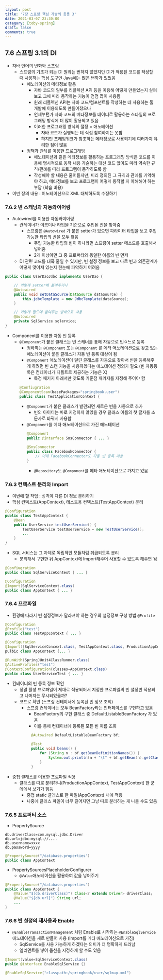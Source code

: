 ```yaml
---
layout: post
title: '7장 스프링 핵심 기술의 응용 3'
date: 2021-03-07 23:30:00
category: [toby-spring]
draft: false
comments: true
---
```


## 7.6 스프링 3.1의 DI
- 자바 언어의 변화와 스프링
   - 스프링의 기초가 되는 DI 원리는 변하지 않았지만 DI가 적용된 코드를 작성할 때 사용하는 핵심 도구인 Java에는 많은 변화가 있었음
      - 애노테이션의 메타정보 활용
        - 자바 코드의 일부를 리플렉션 API 등을 이용해 어떻게 만들었는지 살펴보고 그에 따라 동작하는 기능이 점점 많이 사용됨
        - 원래 리플렉션 API는 자바 코드/컴포넌트를 작성하는 데 사용하는 툴 개발에 이용되도록 만들어졌으나
        - 언제부턴가 자바 코드의 메타정보를 데이터로 활용하는 스타일의 프로그래밍 방식에 더 많이 활용되고 있음
        - 이러한 프로그래밍 방식의 절정 = 애노테이션
            - 자바 코드가 실행되는 데 직접 참여하지는 못함
            - 하지만 프레임워크가 참조하는 메타정보로 사용되기에 여러가지 유리한 점이 많음
      - 정책과 관례를 이용한 프로그래밍
        - 애노테이션과 같은 메타정보를 활용하는 프로그래밍 방식은 코드를 이용해 명시적으로 동작 내용 기술하는 대신 코드 없이도 미리 약속한 규칙/관례를 따라 프로그램이 동작하도록 함
        - 작성해야 할 내용은 줄어들지만, 미리 정의된 그 규칙과 관례를 기억해야 하고, 메타정보를 보고 프로그램이 어떻게 동작할 지 이해해야 하는 부담 (학습 비용)
- 이번 장의 내용 : 어노테이션으로 XML 대체하도록 수정하기

### 7.6.2 빈 스캐닝과 자동와이어링
- Autowired를 이용한 자동와이어링
   - 컨테이너가 이름이나 타입을 기준으로 주입된 빈을 찾아줌
      - 스프링은 ```@Autowired``` 가 붙은 setter가 있으면 파라미터 타입을 보고 주입 가능한 타입의 빈을 모두 찾음
        - 주입 가능한 타입의 빈이 하나라면 스프링이 setter 메소드를 호출해서 넣어줌
        - 2개 이상이면 그 중 프로퍼티와 동일한 이름의 빈 먼저
    - DI 관련 코드를 대폭 줄일 수 있지만, 빈 설정 정보를 보고 다르 빈과 의존관계가 어떻게 맺어져 있는지 한눈에 파악하기 어려움  
```java
public class UserDaoJdbc implements UserDao {

    // 이렇게 setter에 붙여주거나    
    @Autowired
    public void setDataSource(DataSource dataSource) {
        this.jdbcTemplate = new JdbcTemplate(dataSource);
    }

    // 이렇게 필드에 붙여주는 방식으로 사용
    @Autowired
    private SqlService sqlervice;
}
```
- Component를 이용한 자동 빈 등록
    - ```@Component```가 붙은 클래스는 빈 스캐너를 통해 자동으로 빈ㅇ느로 등록
        - 정확히는  ```@Component``` 또는  ```@Component``` 를 메타 어노테이션으로 갖고 있는 애노테이션이 붙은 클래스가 자동 빈 등록 대상이 됨
        - ```@Component``` 애노테이션이 달린 클래스를 자동으로 찾아서 빈을 등록해주게 하려면 빈 스캔 기능을 사용하겠다는 애노테이션 정의가 필요 (빈 자동등록은 컨테이너가 디폴트로 제공하는 기능은 X)
            - 특정 패키지 아래서만 찾도록 기준점 패키지를 지정해 주어야 함
        ```java
        @Confiugration
        @ComponentScan(basePackages="springbook.user")
        public class TestApplicationContext {
        ```
        - ```@Component```가 붙은 클래스가 발견되면 새로운 빈을 자동으로 추가
           - 빈의 아이디는 따로 지정하지 않았을 경우 클래스 이름의 첫 글자를 소문자로 바꿔서 사용함
        - ```@Component```를 메타 애노테이션으로 가진 애노테이션
            ```java
            @Component
            public @interface SnsConnector { ... }

            @SnsConnector
            public class FacebookConnector {
                // 이제 FacebookConnector도 자동 빈 등록 대상
            }
            ```
            - ```@Repository```도 ```@Component```를 메타 애노테이션으로 가지고 있음

### 7.6.3 컨텍스트 분리와 Import
- 이번에 할 작업 : 성격이 다른 DI 정보 분리하기
- 핵심 컨텍스트(AppContext), 테스트용 컨텍스트(TestAppContext) 분리
```java
@Configuration
public class TestAppContext {
    @Bean
    public UserService testUserService() {
        TestUserService testUserService = new TestUserService();
        ...
    }
}
```
- SQL 서비스는 그 자체로 독립적인 모듈처럼 취급되도록 분리
     - 분리해서 구현한 뒤 AppContext에 Import해주어 사용할 수 있도록 해주면 됨   
```java
@Confiugration
public class SqlServiceContext { ... }

@Configuration
@Import(SqlServiceContext.class)
public class AppContext { ... }
```

### 7.6.4 프로파일
- 환경에 따라서 빈 설정정보가 달라져야 하는 경우의 설정정보 구성 방법 ```@Profile```  

```java
@Configuration
@Profile("test")
public class TestAppContext { ... }

@Configuration
@Import({SqlServiceConcext.class, TestAppContext.class, ProductionAppContext.class})
pulbic class AppContext {... }

@RunWith(SpringJUnit4ClassRunner.class)
@ActiveProfiles("test")
@ContextConfiguration(classes=AppContext.class)
public class UserServiceTest { ... }
```

- 컨테이너의 빈 등록 정보 확인
   - 정말 활성 프로파일이 제대로 적용되어서 지정한 프로파일의 빈 설정만 적용되고 나머지는 무시되었을까?
   - 코드로 확인 (스프링 컨테이너에 등록된 빈 정보 조회)
       - 스프링 컨테이너는 모두 BeanFactory라는 인터페이스를 구현하고 있음
          - BeanFactory의 구현 클래스 중 DefaultListableBeanFactory 가 있음
          - 이를 통해 컨테이너에 등록된 모든 빈 이름 조회
          ```java
            @Autowired DefaultListableBeanFactory bf;

            @Test
            public void beans() {
                for (String n : bf.getBeanDefinitionNames()) {
                    System.out.println(n + "\t" + bf.getBean(n).getClass().getName());
                }
            }
          ```
- 중첩 클래스를 이용한 프로파일 적용
  - 클래스를 따로 분리하니(ProductionAppContext, TestAppContext) 한 군데에서 보기가 힘듬
    - 중첩 static 클래스로 한 파일(AppContext) 내에 적용
    - 나중에 클래스 파일이 너무 길어지면 그냥 따로 분리하는 게 나을 수도 있음

### 7.6.5 프로퍼티 소스
- PropertySource
```
db.driverClass=com.mysql.jdbc.Driver
db.url=jdbc:mysql://....
db.username=xxxx
db.password=yyyy
```
```java
@PropertySource("/database.properties")
public class AppContext
```

- PropertySourcesPlaceholderConfigurer
   - ```@Value```애노테이션을 활용하여 값을 넣어주기
```java
@PropertySource("/database.properties")
public class AppContext {
    @Value("$(db.driverClass)") Class<? extends Driver> driverClass;
    @Value("${db.url}") String url;
    ...
}
```

### 7.6.6 빈 설정의 재사용과 Enable
- ```@EnableTransactionManagement``` 처럼 Enable로 시작하는 ```@EnableSqlService```애노테이션을 새로 만들어 사용  (Import를 메타 애노테이션으로 가짐)
   - SqlService를 사용 가능하게 하겠다는 의미가 더 명확하게 드러남
   - 엘리먼트를 넣어 옵션을 지정하게 할 수도 있음
```java
@Import(value=SqlServiceContext.class)
public @interface EnableSqlService {}

@EnableSqlService("classpath:/springbook/user/sqlmap.xml")
```
